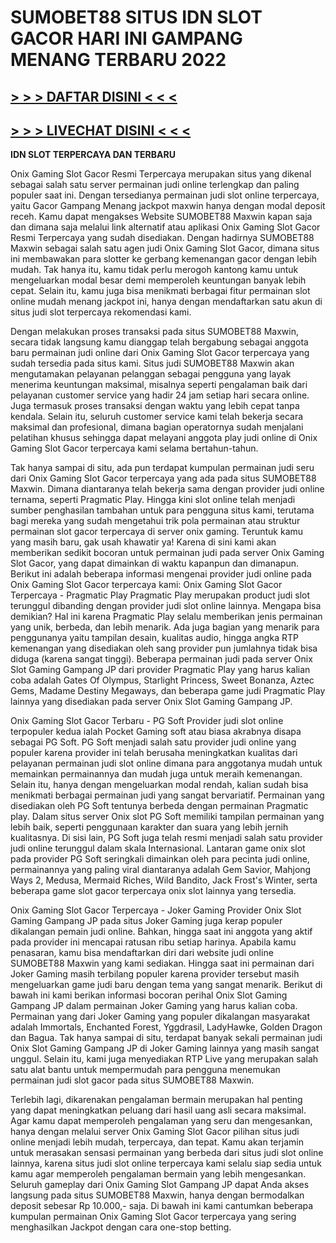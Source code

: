 <!DOCTYPE html>
<html lang="en">
<head>
  <meta charset="UTF-8">
  <meta name="viewport" content="width=device-width, initial-scale=1.0">
  <meta http-equiv="X-UA-Compatible" content="ie=edge">
  <title>Document</title>
</head>
<body>
  <div class="markdown-body readme">
          <h1>
<a href="#sboku99-situs-idn-slot-gacor-hari-ini-gampang-menang-terbaru-2022" aria-hidden="true"></a>SUMOBET88 SITUS IDN SLOT GACOR HARI INI GAMPANG MENANG TERBARU 2022</h1>
<h2>
<a href="#---daftar-disini---" aria-hidden="true"></a><a href="https://rebrand.ly/SMBfree">&gt; &gt; &gt; DAFTAR DISINI &lt; &lt; &lt;</a>
</h2>
<h2>
<a href="#---livechat-disini---" aria-hidden="true"></a><a href="https://rebrand.ly/SMBfree">&gt; &gt; &gt; LIVECHAT DISINI &lt; &lt; &lt;</a>
</h2>
<p><strong>IDN SLOT TERPERCAYA DAN TERBARU</strong></p>

<p>Onix Gaming Slot Gacor Resmi Terpercaya merupakan situs yang dikenal sebagai salah satu server permainan judi online terlengkap dan paling populer saat ini. Dengan tersedianya permainan judi slot online terpercaya, yaitu Gacor Gampang Menang jackpot maxwin hanya dengan modal deposit receh. Kamu dapat mengakses Website SUMOBET88 Maxwin kapan saja dan dimana saja melalui link alternatif atau aplikasi Onix Gaming Slot Gacor Resmi Terpercaya yang sudah disediakan. Dengan hadirnya SUMOBET88 Maxwin sebagai salah satu agen judi Onix Gaming Slot Gacor, dimana situs ini membawakan para slotter ke gerbang kemenangan gacor dengan lebih mudah. Tak hanya itu, kamu tidak perlu merogoh kantong kamu untuk mengeluarkan modal besar demi memperoleh keuntungan banyak lebih cepat. Selain itu, kamu juga bisa menikmati berbagai fitur permainan slot online mudah menang jackpot ini, hanya dengan mendaftarkan satu akun di situs judi slot terpercaya rekomendasi kami.

Dengan melakukan proses transaksi pada situs SUMOBET88 Maxwin, secara tidak langsung kamu dianggap telah bergabung sebagai anggota baru permainan judi online dari Onix Gaming Slot Gacor terpercaya yang sudah tersedia pada situs kami. Situs judi SUMOBET88 Maxwin akan mengutamakan pelayanan pelanggan sebagai pengguna yang layak menerima keuntungan maksimal, misalnya seperti pengalaman baik dari pelayanan customer service yang hadir 24 jam setiap hari secara online. Juga termasuk proses transaksi dengan waktu yang lebih cepat tanpa kendala. Selain itu, seluruh customer service kami telah bekerja secara maksimal dan profesional, dimana bagian operatornya sudah menjalani pelatihan khusus  sehingga dapat melayani anggota play judi online di Onix Gaming Slot Gacor terpercaya kami selama bertahun-tahun.

Tak hanya sampai di situ, ada pun terdapat kumpulan permainan judi seru dari Onix Gaming Slot Gacor terpercaya yang ada pada situs SUMOBET88 Maxwin. Dimana diantaranya telah bekerja sama dengan provider judi online ternama, seperti Pragmatic Play. Hingga kini slot online telah menjadi sumber penghasilan tambahan untuk para pengguna situs kami, terutama bagi mereka yang sudah mengetahui trik pola permainan atau struktur permainan slot gacor terpercaya di server onix gaming. Teruntuk kamu yang masih baru, gak usah khawatir ya! Karena di sini kami akan memberikan sedikit bocoran untuk permainan judi pada server Onix Gaming Slot Gacor, yang dapat dimainkan di waktu kapanpun dan dimanapun. Berikut ini adalah beberapa informasi mengenai provider judi online pada Onix Gaming Slot Gacor terpercaya kami:
Onix Gaming Slot Gacor Terpercaya - Pragmatic Play
Pragmatic Play merupakan product judi slot terunggul dibanding dengan provider judi slot online lainnya. Mengapa bisa demikian? Hal ini karena Pragmatic Play selalu memberikan jenis permainan yang unik, berbeda, dan lebih menarik. Ada juga bagian yang menarik para penggunanya yaitu tampilan desain, kualitas audio, hingga angka RTP kemenangan yang disediakan oleh sang provider pun jumlahnya tidak bisa diduga (karena sangat tinggi). Beberapa permainan judi pada server Onix Slot Gaming Gampang JP dari provider Pragmatic Play yang harus kalian coba adalah Gates Of Olympus, Starlight Princess, Sweet Bonanza, Aztec Gems, Madame Destiny Megaways, dan beberapa game judi Pragmatic Play lainnya yang disediakan pada server Onix Slot Gaming Gampang JP.

Onix Gaming Slot Gacor Terbaru - PG Soft
Provider judi slot online terpopuler kedua ialah Pocket Gaming soft atau biasa akrabnya disapa sebagai PG Soft. PG Soft menjadi salah satu provider judi online yang populer karena provider ini telah berusaha meningkatkan kualitas dari pelayanan permainan judi slot online dimana para anggotanya mudah untuk memainkan permainannya dan mudah juga untuk meraih kemenangan. Selain itu, hanya dengan mengeluarkan modal rendah, kalian sudah bisa menikmati berbagai permainan judi yang sangat bervariatif. Permainan yang disediakan oleh PG Soft tentunya berbeda dengan permainan Pragmatic play. Dalam situs server Onix slot PG Soft memiliki tampilan permainan yang lebih baik, seperti penggunaan karakter dan suara yang lebih jernih kualitasnya. Di sisi lain, PG Soft juga telah resmi menjadi salah satu provider judi online terunggul dalam skala Internasional. Lantaran game onix slot pada provider PG Soft seringkali dimainkan oleh para pecinta judi online, permainannya yang paling viral diantaranya adalah Gem Savior, Mahjong Ways 2, Medusa, Mermaid Riches, Wild Bandito, Jack Frost's Winter, serta beberapa game slot gacor terpercaya onix slot lainnya yang tersedia.

Onix Gaming Slot Gacor Terpercaya - Joker Gaming
Provider Onix Slot Gaming Gampang JP pada situs Joker Gaming juga kerap populer dikalangan pemain judi online. Bahkan, hingga saat ini anggota yang aktif pada provider ini mencapai ratusan ribu setiap harinya. Apabila kamu penasaran, kamu bisa mendaftarkan diri dari website judi online SUMOBET88 Maxwin yang kami sediakan. Hingga saat ini permainan dari Joker Gaming masih terbilang populer karena provider tersebut masih mengeluarkan game judi baru dengan tema yang sangat menarik. Berikut di bawah ini kami berikan informasi bocoran perihal Onix Slot Gaming Gampang JP dalam permainan Joker Gaming yang harus kalian coba. Permainan yang dari Joker Gaming yang populer dikalangan masyarakat adalah Immortals, Enchanted Forest, Yggdrasil, LadyHawke, Golden Dragon dan Bagua. Tak hanya sampai di situ, terdapat banyak sekali permainan judi Onix Slot Gaming Gampang JP di Joker Gaming lainnya yang masih sangat unggul. Selain itu, kami juga menyediakan RTP Live yang merupakan salah satu alat bantu untuk mempermudah para pengguna menemukan permainan judi slot gacor pada situs SUMOBET88 Maxwin.

Terlebih lagi, dikarenakan pengalaman bermain merupakan hal penting yang dapat meningkatkan peluang dari hasil uang asli secara maksimal. Agar kamu dapat memperoleh pengalaman yang seru dan mengesankan, hanya dengan melalui server Onix Gaming Slot Gacor pilihan situs judi online menjadi lebih mudah, terpercaya, dan tepat. Kamu akan terjamin untuk merasakan sensasi permainan yang berbeda dari situs judi slot online lainnya, karena situs judi slot online terpercaya kami selalu siap sedia untuk kamu agar memperoleh pengalaman bermain yang lebih mengesankan. Seluruh gameplay dari Onix Gaming Slot Gampang JP dapat Anda akses langsung pada situs SUMOBET88 Maxwin, hanya dengan bermodalkan deposit sebesar Rp 10.000,- saja. Di bawah ini kami cantumkan beberapa kumpulan permainan Onix Gaming Slot Gacor terpercaya yang sering menghasilkan Jackpot dengan cara one-stop betting.

</p>
    </div>

</div>

</body>
</html>
